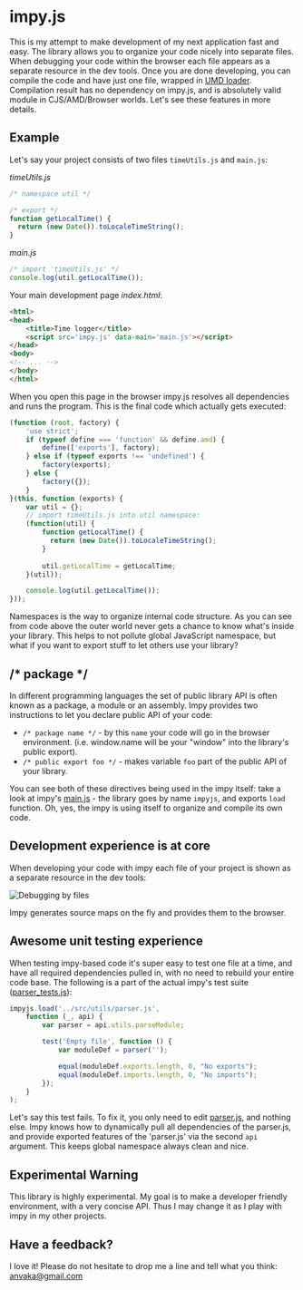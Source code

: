 impy.js
=======

This is my attempt to make development of my next application fast and easy. The library allows you to organize your code nicely into separate files. When debugging your code within the browser each file appears as a separate resource in the dev tools. Once you are done developing, you can compile the code and have just one file, wrapped in [UMD loader](https://github.com/umdjs/umd). Compilation result has no dependency on impy.js, and is absolutely valid module in CJS/AMD/Browser worlds. Let's see these features in more details.

Example
-------

Let's say your project consists of two files ```timeUtils.js``` and ```main.js```:

*timeUtils.js*
```javascript
/* namespace util */

/* export */
function getLocalTime() {
  return (new Date()).toLocaleTimeString();
}
```

*main.js*
```javascript
/* import 'timeUtils.js' */
console.log(util.getLocalTime());
```

Your main development page *index.html*:
```html
<html>
<head>
    <title>Time logger</title>
    <script src='impy.js' data-main='main.js'></script>
</head>
<body>
<!-- ... -->
</body>
</html>
```

When you open this page in the browser impy.js resolves all dependencies and runs the program. This is the final code which actually gets executed:
```javascript
(function (root, factory) {
    'use strict';
    if (typeof define === 'function' && define.amd) {
        define(['exports'], factory);
    } else if (typeof exports !== 'undefined') {
        factory(exports);
    } else {
        factory({});
    }
}(this, function (exports) {
    var util = {};
    // import timeUtils.js into util namespace:
    (function(util) {
        function getLocalTime() {
          return (new Date()).toLocaleTimeString();
        }
        
        util.getLocalTime = getLocalTime;
    }(util));

    console.log(util.getLocalTime());
}));
```

Namespaces is the way to organize internal code structure. As you can see from code above the outer world never gets a chance to know what's inside your library. This helps to not pollute global JavaScript namespace, but what if you want to export stuff to let others use your library?

/* package */
-------------
In different programming languages the set of public library API is often known as a package, a module or an assembly. Impy provides two instructions to let you declare public API of your code:

* ```/* package name */``` - by this ```name``` your code will go in the browser environment. (i.e. window.name will be your "window" into the library's public export).
* ```/* public export foo */``` - makes variable ```foo``` part of the public API of your library. 

You can see both of these directives being used in the impy itself: take a look at impy's [main.js](https://github.com/anvaka/impy.js/blob/master/src/main.js#L1) - the library goes by name ```impyjs```, and exports ```load``` function. Oh, yes, the impy is using itself to organize and compile its own code. 

Development experience is at core
---------------------------------

When developing your code with impy each file of your project is shown as a separate resource in the dev tools:

![Debugging by files](https://raw.github.com/anvaka/impy.js/master/docs/assets/impy_files.png)

Impy generates source maps on the fly and provides them to the browser.

Awesome unit testing experience
-------------------------------
When testing impy-based code it's super easy to test one file at a time, and have all required dependencies pulled in, with no need to rebuild your entire code base. The following is a part of the actual impy's test suite ([parser_tests.js](https://github.com/anvaka/impy.js/blob/master/tests/parser_tests.js#L4-L6)):

```javascript
impyjs.load('../src/utils/parser.js',
    function (_, api) {
        var parser = api.utils.parseModule;

        test('Empty file', function () {
            var moduleDef = parser('');

            equal(moduleDef.exports.length, 0, "No exports");
            equal(moduleDef.imports.length, 0, "No imports");
        });
    }
);
```
Let's say this test fails. To fix it, you only need to edit [parser.js](https://github.com/anvaka/impy.js/blob/master/src/utils/parser.js), and nothing else. Impy knows how to dynamically pull all dependencies of the parser.js, and provide exported features of the 'parser.js' via the second ```api``` argument. This keeps global namespace always clean and nice.


Experimental Warning
--------------------
This library is highly experimental. My goal is to make a developer friendly environment, with a very concise API. Thus I may change it as I play with impy in my other projects.

Have a feedback? 
----------------
I love it! Please do not hesitate to drop me a line and tell what you think: anvaka@gmail.com
